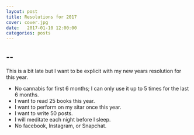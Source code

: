 ```yaml
---
layout: post
title: Resolutions for 2017
cover: cover.jpg
date:   2017-01-10 12:00:00
categories: posts
---
```


## --

This is a bit late but I want to be explicit with my new years resolution for this year. 

- No cannabis for first 6 months; I can only use it up to 5 times for the last 6 months.
- I want to read 25 books this year.
- I want to perform on my sitar once this year.
- I want to write 50 posts.
- I will meditate each night before I sleep.
- No facebook, Instagram, or Snapchat.
